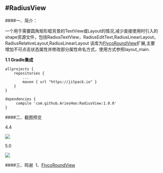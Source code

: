 #RadiusView
--------------------------
####一、简介：

一个用于需要圆角矩形框背景的TextView或Layout的情况,减少直接使用时引入的shape资源文件，包括RadiusTextView，RadiusEditText,RadiusLinearLayout，RadiusRelativeLayout,RadiusLinearLayout
该库为[FlycoRoundView](https://github.com/H07000223/FlycoRoundView)扩展,主要增加不可点击状态属性并修改部分属性命名方式，使用方式参照layout_main.

**1.1 Gradle集成**

```
allprojects {
    repositories {
        ...
        maven { url "https://jitpack.io" }
    }
}
```

```
dependencies {
     compile 'com.github.AriesHoo:RadiusView:1.0.0'
}
```

####二、截图预览

4.4

![](https://github.com/AriesHoo/RadiusView/blob/master/screenshot/00.png)

5.0

![](https://github.com/AriesHoo/RadiusView/blob/master/screenshot/01.png)

####三、鸣谢 
1、[FlycoRoundView](https://github.com/H07000223/FlycoRoundView)
